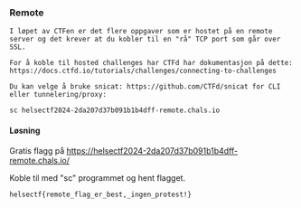 ### Remote
```
I løpet av CTFen er det flere oppgaver som er hostet på en remote server og det krever at du kobler til en "rå" TCP port som går over SSL.

For å koble til hosted challenges har CTFd har dokumentasjon på dette: https://docs.ctfd.io/tutorials/challenges/connecting-to-challenges

Du kan velge å bruke snicat: https://github.com/CTFd/snicat for CLI eller tunnelering/proxy:

sc helsectf2024-2da207d37b091b1b4dff-remote.chals.io
```

#### Løsning
Gratis flagg på https://helsectf2024-2da207d37b091b1b4dff-remote.chals.io/

Koble til med "sc" programmet og hent flagget.

`helsectf{remote_flag_er_best,_ingen_protest!}`